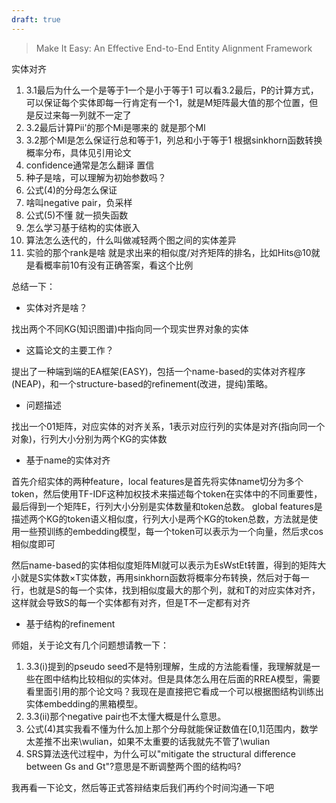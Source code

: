 ```yaml
---
draft: true
---
```


> Make It Easy: An Effective End-to-End Entity Alignment Framework

实体对齐

1. 3.1最后为什么一个是等于1一个是小于等于1
可以看3.2最后，P的计算方式，可以保证每个实体即每一行肯定有一个1，就是M矩阵最大值的那个位置，但是反过来每一列就不一定了
2. 3.2最后计算Pii'的那个Mi是哪来的
就是那个Ml
3. 3.2那个Ml是怎么保证行总和等于1，列总和小于等于1
根据sinkhorn函数转换概率分布，具体见引用论文
4. confidence通常是怎么翻译
置信
5. 种子是啥，可以理解为初始参数吗？
7. 公式(4)的分母怎么保证
8. 啥叫negative pair，负采样
9. 公式(5)不懂
就一损失函数
10. 怎么学习基于结构的实体嵌入
11. 算法怎么迭代的，什么叫做减轻两个图之间的实体差异
12. 实验的那个rank是啥
就是求出来的相似度/对齐矩阵的排名，比如Hits@10就是看概率前10有没有正确答案，看这个比例


总结一下：

- 实体对齐是啥？

找出两个不同KG(知识图谱)中指向同一个现实世界对象的实体

- 这篇论文的主要工作？

提出了一种端到端的EA框架(EASY)，包括一个name-based的实体对齐程序(NEAP)，和一个structure-based的refinement(改进，提纯)策略。

- 问题描述

找出一个01矩阵，对应实体的对齐关系，1表示对应行列的实体是对齐(指向同一个对象)，行列大小分别为两个KG的实体数

- 基于name的实体对齐

首先介绍实体的两种feature，local features是首先将实体name切分为多个token，然后使用TF-IDF这种加权技术来描述每个token在实体中的不同重要性，最后得到一个矩阵E，行列大小分别是实体数量和token总数。
global features是描述两个KG的token语义相似度，行列大小是两个KG的token总数，方法就是使用一些预训练的embedding模型，每一个token可以表示为一个向量，然后求cos相似度即可

然后name-based的实体相似度矩阵Ml就可以表示为EsWstEt转置，得到的矩阵大小就是S实体数×T实体数，再用sinkhorn函数将概率分布转换，然后对于每一行，也就是S的每一个实体，找到相似度最大的那个列，就和T的对应实体对齐，这样就会导致S的每一个实体都有对齐，但是T不一定都有对齐

- 基于结构的refinement



师姐，关于论文有几个问题想请教一下：

1. 3.3(i)提到的pseudo seed不是特别理解，生成的方法能看懂，我理解就是一些在图中结构比较相似的实体对。但是具体怎么用在后面的RREA模型，需要看里面引用的那个论文吗？我现在是直接把它看成一个可以根据图结构训练出实体embedding的黑箱模型。
2. 3.3(ii)那个negative pair也不太懂大概是什么意思。
3. 公式(4)其实我看不懂为什么加上那个分母就能保证数值在[0,1]范围内，数学太差推不出来\wulian，如果不太重要的话我就先不管了\wulian
4. SRS算法迭代过程中，为什么可以"mitigate the structural difference between Gs and Gt"?意思是不断调整两个图的结构吗?


我再看一下论文，然后等正式答辩结束后我们再约个时间沟通一下吧